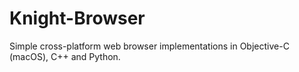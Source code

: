 # Knight-Browser
Simple cross-platform web browser implementations in Objective-C (macOS), C++ and Python.
